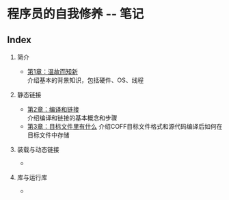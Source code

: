# 程序员的自我修养 -- 笔记

## Index
1. 简介
    - [第1章：温故而知新](./chapter1.md)  
    介绍基本的背景知识，包括硬件、OS、线程


2. 静态链接
    - [第2章：编译和链接](./chapter2.md)  
    介绍编译和链接的基本概念和步骤
    - [第3章：目标文件里有什么](./chapter3.md)
    介绍COFF目标文件格式和源代码编译后如何在目标文件中存储

3. 装载与动态链接
    - []()

4. 库与运行库
    - []()

